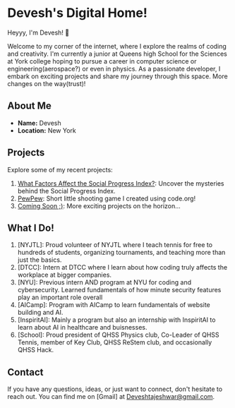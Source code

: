 
# Devesh's Digital Home!

Heyyy, I'm Devesh! 👋

Welcome to my corner of the internet, where I explore the realms of coding and creativity. I'm currently a junior at Queens high School for the Sciences at York college hoping to pursue a career in computer science or engineering(aerospace?) or even in physics. As a passionate developer, I embark on exciting projects and share my journey through this space. More changes on the way(trust)!

## About Me

- **Name:** Devesh
- **Location:** New York


## Projects

Explore some of my recent projects:

1. [What Factors Affect the Social Progress Index?](http://tinyurl.com/SPIWORLD): Uncover the mysteries behind the Social Progress Index.
2. [PewPew]((http://tinyurl.com/MagicRage)): Short little shooting game I created using code.org!
3. [Coming Soon ;)](): More exciting projects on the horizon...

## What I Do!

1. [NYJTL]: Proud volunteer of NYJTL where I teach tennis for free to hundreds of students, organizing tournaments, and teaching more than just the basics.
2. [DTCC]: Intern at DTCC where I learn about how coding truly affects the workplace at bigger companies.
3. [NYU]: Previous intern AND program at NYU for coding and cybersecurity. Learned fundamentals of how minute security features play an important role overall
4. [AICamp]: Program with AICamp to learn fundamentals of website building and AI.
5. [InspiritAI]: Mainly a program but also an internship with InspiritAI to learn about AI in healthcare and buisnesses.
6. [School]: Proud president of QHSS Physics club, Co-Leader of QHSS Tennis, member of Key Club, QHSS ReStem club, and occasionally QHSS Hack.

## Contact

If you have any questions, ideas, or just want to connect, don't hesitate to reach out. You can find me on [Gmail] at Deveshtajeshwar@gmail.com.

